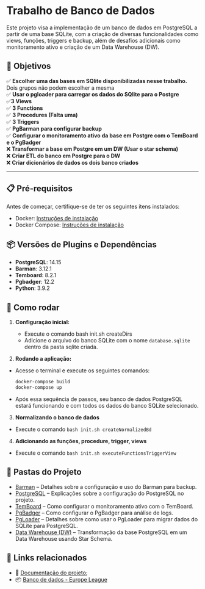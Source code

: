 # Trabalho de Banco de Dados

Este projeto visa a implementação de um banco de dados em PostgreSQL a partir de uma base SQLite, com a criação de diversas funcionalidades como views, funções, triggers e backup, além de desafios adicionais como monitoramento ativo e criação de um Data Warehouse (DW).

## 🎯 **Objetivos**
  ✅ **Escolher uma das bases em SQlite disponibilizadas nesse trabalho.** Dois grupos não podem escolher a mesma  
  ✅ **Usar o pgloader para carregar os dados do SQlite para o Postgre**  
  ✅**3 Views**  
  ✅ **3 Functions**  
  ✅ **3 Procedures (Falta uma)**  
  ✅ **3 Triggers**  
  ✅ **PgBarman para configurar backup**  
  ✅ **Configurar o monitoramento ativo da base em Postgre com o TemBoard e o PgBadger**  
  ❌ **Transformar a base em Postgre em um DW (Usar o star schema)**  
  ❌ **Criar ETL do banco em Postgre para o DW**  
  ❌ **Criar dicionários de dados os dois banco criados**  

---

## 📋 **Pré-requisitos**

Antes de começar, certifique-se de ter os seguintes itens instalados:

- Docker: [Instruções de instalação](https://docs.docker.com/get-docker/)
- Docker Compose: [Instruções de instalação](https://docs.docker.com/compose/install/)

## 📦 **Versões de Plugins e Dependências**

- **PostgreSQL**: 14.15
- **Barman**: 3.12.1
- **Temboard**: 8.2.1
- **Pgbadger**: 12.2
- **Python**: 3.9.2

## 🚀 **Como rodar**

1. **Configuração inicial:**
   - Execute o comando bash init.sh createDirs
   - Adicione o arquivo do banco SQLite com o nome `database.sqlite` dentro da pasta sqlite criada.

2. **Rodando a aplicação:**
  - Acesse o terminal e execute os seguintes comandos:
     ```bash
     docker-compose build
     docker-compose up
     ```
  - Após essa sequência de passos, seu banco de dados PostgreSQL estará funcionando e com todos os dados do banco SQLite selecionado.
     
3. **Normalizando o banco de dados**
  - Execute o comando `bash init.sh createNormalizedBd`

4. **Adicionando as funções, procedure, trigger, views**
  - Execute o comando `bash init.sh executeFunctionsTriggerView`

## 📂 **Pastas do Projeto**
- [Barman](./barman/README.md) – Detalhes sobre a configuração e uso do Barman para backup.
- [PostgreSQL](./postgresql/README.md) – Explicações sobre a configuração do PostgreSQL no projeto.
- [TemBoard](./temboard/README.md) – Como configurar o monitoramento ativo com o TemBoard.
- [PgBadger](./pgbadger/README.md) – Como configurar o PgBadger para análise de logs.
- [PgLoader](./pgloader/README.md) – Detalhes sobre como usar o PgLoader para migrar dados do SQLite para PostgreSQL.
- [Data Warehouse (DW)](./dw/README.md) – Transformação da base PostgreSQL em um Data Warehouse usando Star Schema.

## 🔗 **Links relacionados**

- 📄 [Documentação do projeto](https://docs.google.com/document/d/1MABuknbwydqBFIjl0rFmO8vZBFO2LNYIE70eg8fiy2s/edit?usp=sharing);
- 📦 [Banco de dados - Europe League](https://www.kaggle.com/datasets/jorgeccollanaorosco/data-europa-ligue?resource=download)

